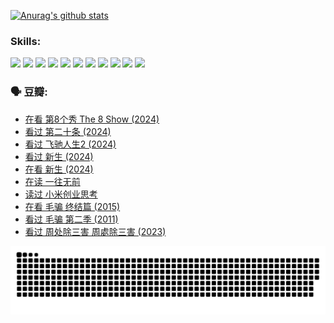 
[![Anurag's github stats](https://github-readme-stats.vercel.app/api?username=w940853815)](https://github.com/anuraghazra/github-readme-stats)

### Skills:

<code><img height="32" src="https://cdn.jsdelivr.net/npm/simple-icons@v5/icons/python.svg"></code>
<code><img height="32" src="https://cdn.jsdelivr.net/npm/simple-icons@v5/icons/javascript.svg"></code>
<code><img height="32" src="https://cdn.jsdelivr.net/npm/simple-icons@v5/icons/django.svg"></code>
<code><img height="32" src="https://cdn.jsdelivr.net/npm/simple-icons@v5/icons/flask.svg"></code>
<code><img height="32" src="https://cdn.jsdelivr.net/npm/simple-icons@v5/icons/vuetify.svg"></code>
<code><img height="32" src="https://cdn.jsdelivr.net/npm/simple-icons@v5/icons/git.svg"></code>
<code><img height="32" src="https://cdn.jsdelivr.net/npm/simple-icons@v5/icons/docker.svg"></code>
<code><img height="32" src="https://cdn.jsdelivr.net/npm/simple-icons@v5/icons/postgresql.svg"></code>
<code><img height="32" src="https://cdn.jsdelivr.net/npm/simple-icons@v5/icons/elasticsearch.svg"></code>
<code><img height="32" src="https://cdn.jsdelivr.net/npm/simple-icons@v5/icons/macos.svg"></code>
<code><img height="32" src="https://cdn.jsdelivr.net/npm/simple-icons@v5/icons/linux.svg"></code>

### 🗣 豆瓣:

<!-- DOUBAN-ACTIVITIES:START -->
- [在看 第8个秀 The 8 Show‎ (2024)](https://www.douban.com/people/136069238/status/4619801154/?_i=16934369)
- [看过 第二十条‎ (2024)](https://www.douban.com/people/136069238/status/4618624208/?_i=16934369)
- [看过 飞驰人生2‎ (2024)](https://www.douban.com/people/136069238/status/4616048805/?_i=16934369)
- [看过 新生‎ (2024)](https://www.douban.com/people/136069238/status/4612373431/?_i=16934369)
- [在看 新生‎ (2024)](https://www.douban.com/people/136069238/status/4607441062/?_i=16934369)
- [在读 一往无前](https://www.douban.com/people/136069238/status/4590507310/?_i=16934369)
- [读过 小米创业思考](https://www.douban.com/people/136069238/status/4590506983/?_i=16934369)
- [在看 毛骗 终结篇‎ (2015)](https://www.douban.com/people/136069238/status/4581971924/?_i=16934369)
- [看过 毛骗 第二季‎ (2011)](https://www.douban.com/people/136069238/status/4581971810/?_i=16934369)
- [看过 周处除三害 周處除三害‎ (2023)](https://www.douban.com/people/136069238/status/4575646701/?_i=16934369)
<!-- DOUBAN-ACTIVITIES:END -->


![Snake animation](https://raw.githubusercontent.com/w940853815/w940853815/output/github-contribution-grid-snake.svg)

<!--
**w940853815/w940853815** is a ✨ _special_ ✨ repository because its `README.md` (this file) appears on your GitHub profile.

Here are some ideas to get you started:

- 🔭 I’m currently working on ...
- 🌱 I’m currently learning ...
- 👯 I’m looking to collaborate on ...
- 🤔 I’m looking for help with ...
- 💬 Ask me about ...
- 📫 How to reach me: ...
- 😄 Pronouns: ...
- ⚡ Fun fact: ...
-->
